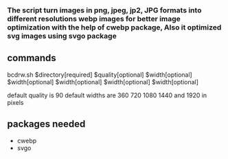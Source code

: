 ### The script turn images in png, jpeg, jp2, JPG formats into different resolutions webp images for better image optimization with the help of cwebp package, Also it optimized svg images using svgo package

## commands

bcdrw.sh $directory[required] $quality[optional] $width[optional] $width[optional] $width[optional] $width[optional] $width[optional]

default quality is 90
default widths are 360 720 1080 1440 and 1920 in pixels

## packages needed

- cwebp
- svgo
